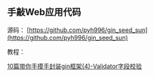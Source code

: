 ## 手敲Web应用代码
源码：
[https://github.com/pyh996/gin_seed_sun](https://github.com/pyh996/gin_seed_sun)

教程：

[10篇带你手摸手封装gin框架(4)-Validator字段校验](https://juejin.cn/post/6971586609745494029)
